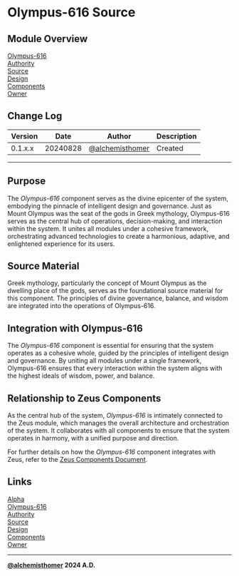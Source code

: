 # Olympus-616 Source

## Module Overview
[Olympus-616](README.md)  
[Authority](../zeus/zeus.components.md)  
[Source](olympus_616.source.md)  
[Design](olympus_616.design.md)  
[Components](olympus_616.components.md)  
[Owner](https://github.com/alchemisthomer)  

## Change Log

| Version   | Date       | Author                                                   | Description   |
|-----------|------------|----------------------------------------------------------|---------------|
| 0.1.x.x   | 20240828   | [@alchemisthomer](https://github.com/alchemisthomer)     | Created       

---

## Purpose

The *Olympus-616* component serves as the divine epicenter of the system, embodying the pinnacle of intelligent design and governance. Just as Mount Olympus was the seat of the gods in Greek mythology, Olympus-616 serves as the central hub of operations, decision-making, and interaction within the system. It unites all modules under a cohesive framework, orchestrating advanced technologies to create a harmonious, adaptive, and enlightened experience for its users.

## Source Material

Greek mythology, particularly the concept of Mount Olympus as the dwelling place of the gods, serves as the foundational source material for this component. The principles of divine governance, balance, and wisdom are integrated into the operations of Olympus-616.

## Integration with Olympus-616

The *Olympus-616* component is essential for ensuring that the system operates as a cohesive whole, guided by the principles of intelligent design and governance. By uniting all modules under a single framework, Olympus-616 ensures that every interaction within the system aligns with the highest ideals of wisdom, power, and balance.

## Relationship to Zeus Components

As the central hub of the system, *Olympus-616* is intimately connected to the Zeus module, which manages the overall architecture and orchestration of the system. It collaborates with all components to ensure that the system operates in harmony, with a unified purpose and direction.

For further details on how the *Olympus-616* component integrates with Zeus, refer to the [Zeus Components Document](../zeus/zeus.components.md).

## Links
[Alpha](../../README.md)  
[Olympus-616](README.md)  
[Authority](https://github.com/alchemisthomer)  
[Source](olympus_616.source.md)  
[Design](olympus_616.design.md)  
[Components](olympus_616.components.md)  
[Owner](https://github.com/alchemisthomer)
***
**[@alchemisthomer](https://github.com/alchemisthomer)
2024 A.D.**
